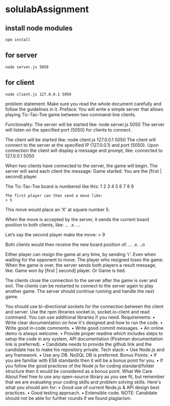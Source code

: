# solulabAssignment

## install node modules
```
npm install
```
## for server
```
node server.js 5050
```
## for client
```
node client.js 127.0.0.1 5050
```

problem statement:
Make sure you read the whole document carefully and follow the guidelines in it.
Preface:
You will write a simple server that allows playing Tic-Tac-Toe game between two command-line clients.

Functionality:
The server will be started like: node server.js 5050
The server will listen on the specified port (5050) for clients to connect.

The client will be started like: node client.js 127.0.0.1 5050
The client will connect to the server at the specified IP (127.0.0.1) and port (5050). Upon connection the client will display a message and prompt, like: connected to 127.0.0.1 5050
	
When two clients have connected to the server, the game will begin. The server will send each client the message: Game started. You are the [first | second] player.

The Tic-Tac-Toe board is numbered like this:
1
2
3
4
5
6
7
8
9

	The first player can then send a move like:
	> 5
This move would place an ‘X’ at square number 5.

When the move is accepted by the server, it sends the current board position to both clients, like:
...
.x.
...

Let’s say the second player make the move:
	> 9

Both clients would then receive the new board position of:
...
.x.
..o

Either player can resign the game at any time, by sending ‘r’. Even when waiting for the opponent to move. The player who resigned loses the game. When the game is over, the server sends both players a result message, like: Game won by [first | second] player. Or Game is tied.

The clients close the connection to the server after the game is over and exit. The clients can be restarted to connect to the server again to play another game. The server should continue running and handle the next game.

You should use bi-directional sockets for the connection between the client and server. Use the npm libraries socket.io, socket.io-client and read command. You can use additional libraries if you need.
Requirements:
    • Write clear documentation on how it's designed and how to run the code.
    • Write good in-code comments.
    • Write good commit messages.
    • An online demo is always welcome.
    • Provide proper readme which includes steps to setup the code in any system, API documentation (Postman documentation link is preferred).
    • Candidate needs to provide the github link and the candidate has to make his repository private.
Tech stack:
    • Use Node.js and any framework.
    • Use any DB. NoSQL DB is preferred.
Bonus Points:
    • If you are familiar with ES6 standards then it will be a bonus point for you.
    • If you follow the good practices of the Node js for coding standard/folder structure then it would be considered as a bonus point.
What We Care About
Feel free to use any open-source library as you see fit, but remember that we are evaluating your coding skills and problem solving skills.
Here's what you should aim for:
    • Good use of current Node.js & API design best practices.
    • Good testing approach.
    • Extensible code.
NOTE: Candidate should not be able for further rounds if we found plagiarism. 
